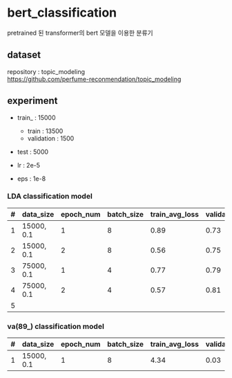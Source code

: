 # bert_classification
pretrained 된 transformer의 bert 모델을 이용한 분류기

## dataset
repository : topic_modeling <br>
https://github.com/perfume-reconmendation/topic_modeling

## experiment

- train_ : 15000
  - train : 13500
  - validation : 1500
- test : 5000

- lr : 2e-5
- eps : 1e-8

### LDA classification model
| # | data_size  | epoch_num | batch_size | train_avg_loss | validation_acc | test_acc |
|---|------------|-----------|------------|----------------|----------------|----------|
| 1 | 15000, 0.1 | 1         | 8          | 0.89           | 0.73           |          |
| 2 | 15000, 0.1 | 2         | 8          | 0.56           | 0.75           | 0.77     |
| 3 | 75000, 0.1 | 1         | 4          | 0.77           | 0.79           | 0.79     |
| 4 | 75000, 0.1 | 2         | 4          | 0.57           | 0.81           | 0.81     |
| 5 |            |           |            |                |                |          |

### va(89_) classification model
| # | data_size  | epoch_num | batch_size | train_avg_loss | validation_acc | test_acc |
|---|------------|-----------|------------|----------------|----------------|----------|
| 1 | 15000, 0.1 | 1         | 8          | 4.34           | 0.03           | 0.03     |
